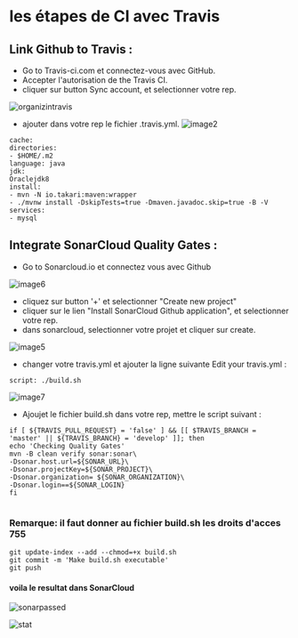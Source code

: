 # les étapes de CI avec Travis

## Link Github to Travis :

* Go to Travis-ci.com et connectez-vous avec GitHub.
* Accepter l'autorisation de the Travis CI.
* cliquer sur button Sync account, et selectionner votre rep.

![organizintravis](https://user-images.githubusercontent.com/42948484/46856294-e9ef6380-cdfd-11e8-923d-0e696382ccf0.PNG)

* ajouter dans votre rep le fichier .travis.yml.
![image2](https://user-images.githubusercontent.com/42948484/46856428-510d1800-cdfe-11e8-84d8-9ea26e33a514.png)
```
cache:
directories:
- $HOME/.m2
language: java
jdk:
Oraclejdk8
install:
- mvn -N io.takari:maven:wrapper
- ./mvnw install -DskipTests=true -Dmaven.javadoc.skip=true -B -V
services:
- mysql 

```
## Integrate SonarCloud Quality Gates :
* Go to Sonarcloud.io et connectez vous avec Github

![image6](https://user-images.githubusercontent.com/42948484/46857470-e9a49780-ce00-11e8-802b-f6dddba55469.png)

* cliquez sur button '+' et selectionner "Create new project"
* cliquer sur le lien "Install SonarCloud Github application", et selectionner votre rep.
* dans sonarcloud, selectionner votre projet et cliquer sur create.

![image5](https://user-images.githubusercontent.com/42948484/46857436-d1cd1380-ce00-11e8-8bc8-4bdea2161d67.png)

* changer votre travis.yml et ajouter la ligne suivante Edit your travis.yml :

```
script: ./build.sh

```
![image7](https://user-images.githubusercontent.com/42948484/46857743-8830f880-ce01-11e8-95d5-d4f1d9c7bbda.png)

* Ajoujet le fichier build.sh dans votre rep, mettre le script suivant :
```
if [ ${TRAVIS_PULL_REQUEST} = 'false' ] && [[ $TRAVIS_BRANCH = 'master' || ${TRAVIS_BRANCH} = 'develop' ]]; then
echo 'Checking Quality Gates'
mvn -B clean verify sonar:sonar\
-Dsonar.host.url=${SONAR_URL}\ 
-Dsonar.projectKey=${SONAR_PROJECT}\ 
-Dsonar.organization= ${SONAR_ORGANIZATION}\ 
-Dsonar.login==${SONAR_LOGIN} 
fi


```
### Remarque: il faut donner au fichier build.sh les droits d'acces 755
```
git update-index --add --chmod=+x build.sh
git commit -m 'Make build.sh executable'
git push

```
 #### voila le resultat dans SonarCloud

![sonarpassed](https://user-images.githubusercontent.com/42948484/46858307-ec07f100-ce02-11e8-8165-f2b97e628ba7.PNG)


![stat](https://user-images.githubusercontent.com/42948484/46858335-fe822a80-ce02-11e8-9e5c-142a2785446b.PNG)









